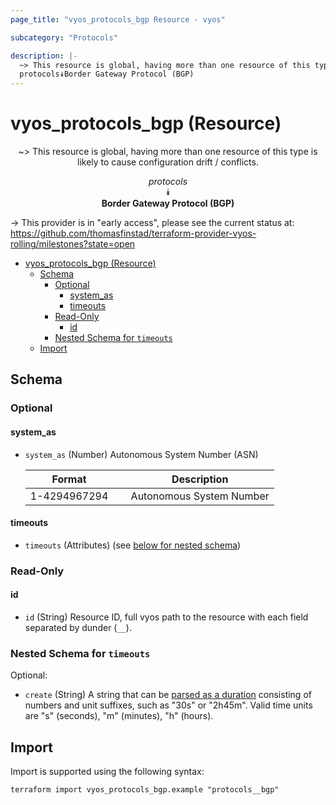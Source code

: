 ```yaml
---
page_title: "vyos_protocols_bgp Resource - vyos"

subcategory: "Protocols"

description: |-
  ~> This resource is global, having more than one resource of this type is likely to cause configuration drift / conflicts.
  protocols⯯Border Gateway Protocol (BGP)
---
```


# vyos_protocols_bgp (Resource)
<center>

~> This resource is global, having more than one resource of this type is likely to cause configuration drift / conflicts.

*protocols*  
⯯  
**Border Gateway Protocol (BGP)**


</center>

-> This provider is in "early access", please see the current status at: https://github.com/thomasfinstad/terraform-provider-vyos-rolling/milestones?state=open

<!--TOC-->

- [vyos_protocols_bgp (Resource)](#vyos_protocols_bgp-resource)
  - [Schema](#schema)
    - [Optional](#optional)
      - [system_as](#system_as)
      - [timeouts](#timeouts)
    - [Read-Only](#read-only)
      - [id](#id)
    - [Nested Schema for `timeouts`](#nested-schema-for-timeouts)
  - [Import](#import)

<!--TOC-->

<!-- schema generated by tfplugindocs -->
## Schema

### Optional

#### system_as
- `system_as` (Number) Autonomous System Number (ASN)

    |  Format        &emsp;|  Description               |
    |----------------|----------------------------|
    |  1-4294967294  &emsp;|  Autonomous System Number  |
#### timeouts
- `timeouts` (Attributes) (see [below for nested schema](#nestedatt--timeouts))

### Read-Only

#### id
- `id` (String) Resource ID, full vyos path to the resource with each field separated by dunder (`__`).

<a id="nestedatt--timeouts"></a>
### Nested Schema for `timeouts`

Optional:

- `create` (String) A string that can be [parsed as a duration](https://pkg.go.dev/time#ParseDuration) consisting of numbers and unit suffixes, such as &#34;30s&#34; or &#34;2h45m&#34;. Valid time units are &#34;s&#34; (seconds), &#34;m&#34; (minutes), &#34;h&#34; (hours).

## Import

Import is supported using the following syntax:

```shell
terraform import vyos_protocols_bgp.example "protocols__bgp"
```
